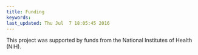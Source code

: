 ```yaml
---
title: Funding
keywords: 
last_updated: Thu Jul  7 18:05:45 2016
---
```


This project was supported by funds from the National Institutes of Health (NIH).

